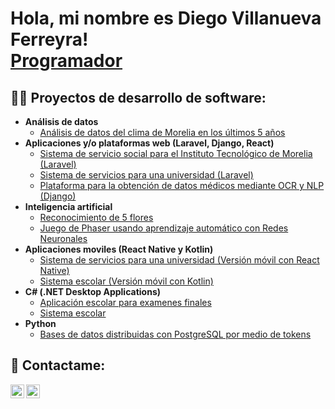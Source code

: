 <h1>Hola, mi nombre es Diego Villanueva Ferreyra! <br/><a href="https://github.com/DiegoVF1391">Programador</a> </h1>

<h2>👨‍💻 Proyectos de desarrollo de software:</h2>

- <b>Análisis de datos</b>
  - [Análisis de datos del clima de Morelia en los últimos 5 años](https://github.com/DiegoVF1391/AnalisisDelClimaDeMorelia)
- <b>Aplicaciones y/o plataformas web (Laravel, Django, React)</b>
  - [Sistema de servicio social para el Instituto Tecnológico de Morelia (Laravel)](https://github.com/DiegoVF1391/SistemaServicioSocial_ITM)
  - [Sistema de servicios para una universidad (Laravel)](https://github.com/DiegoVF1391/ServiciosEscolares)
  - [Plataforma para la obtención de datos médicos mediante OCR y NLP (Django)](https://github.com/DiegoVF1391/hospintel)
- <b>Inteligencia artificial</b>
  - [Reconocimiento de 5 flores](https://github.com/DiegoVF1391/reconocimiento-de-flores)
  - [Juego de Phaser usando aprendizaje automático con Redes Neuronales](https://github.com/DiegoVF1391/redes-neuronales-phaser)
- <b>Aplicaciones moviles (React Native y Kotlin)</b>
  - [Sistema de servicios para una universidad (Versión móvil con React Native)](https://github.com/DiegoVF1391/ServiciosEscolares_Movil)
  - [Sistema escolar (Versión móvil con Kotlin)](https://github.com/DiegoVF1391/SistemaEscolar_Android)
- <b>C# (.NET Desktop Applications)</b>
  - [Aplicación escolar para examenes finales](https://github.com/DiegoVF1391/AplicacionEscolar)
  - [Sistema escolar](https://github.com/DiegoVF1391/SistemaEscolar)
- <b>Python</b>
  - [Bases de datos distribuidas con PostgreSQL por medio de tokens](https://github.com/DiegoVF1391/BasesDatosDistribuidas)

<h2> 🤳 Contactame:</h2>

[<img align="left" alt="Diego Villanueva Ferreyra | GitHub" width="22px" src="https://cdn.jsdelivr.net/npm/simple-icons@v3/icons/github.svg" />][github]
[<img align="left" alt="Diego Villanueva Ferreyra | LinkedIn" width="22px" src="https://cdn.jsdelivr.net/npm/simple-icons@v3/icons/linkedin.svg" />][linkedin]

[github]: https://github.com/DiegoVF1391
[linkedin]: https://www.linkedin.com/in/diego-villanueva-ferreyra-5797b8264/

<!--
**DiegoVF1391/DiegoVF1391** is a ✨ _special_ ✨ repository because its `README.md` (this file) appears on your GitHub profile.

Here are some ideas to get you started:

- 🔭 I’m currently working on ...
- 🌱 I’m currently learning ...
- 👯 I’m looking to collaborate on ...
- 🤔 I’m looking for help with ...
- 💬 Ask me about ...
- 📫 How to reach me: ...
- 😄 Pronouns: ...
- ⚡ Fun fact: ...
-->
